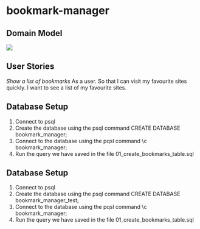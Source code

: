 # bookmark-manager

## Domain Model

![](https://docs.google.com/drawings/d/e/2PACX-1vR85-6dI9tAD4e1UIiSludAaKdhDcoh2G9LYwjY6Cg-wzZeMZQU18rk9_qXSbtYH4_O1qDEhW248i21/pub?w=960&h=720)

## User Stories

*Show a list of bookmarks*
As a user.
So that I can visit my favourite sites quickly.
I want to see a list of my favourite sites.


## Database Setup

1. Connect to psql
2. Create the database using the psql command CREATE DATABASE bookmark_manager;
3. Connect to the database using the pqsl command \c bookmark_manager;
4. Run the query we have saved in the file 01_create_bookmarks_table.sql

## Database Setup

1. Connect to psql
2. Create the database using the psql command CREATE DATABASE bookmark_manager_test;
3. Connect to the database using the pqsl command \c bookmark_manager;
4. Run the query we have saved in the file 01_create_bookmarks_table.sql
